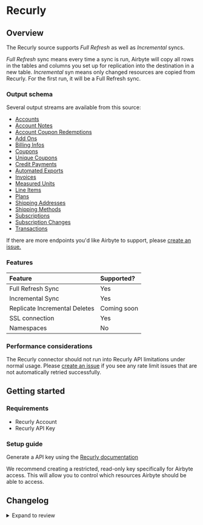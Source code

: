 # Recurly

## Overview

The Recurly source supports _Full Refresh_ as well as _Incremental_ syncs.

_Full Refresh_ sync means every time a sync is run, Airbyte will copy all rows in the tables and columns you set up for replication into the destination in a new table.
_Incremental_ syn means only changed resources are copied from Recurly. For the first run, it will be a Full Refresh sync.

### Output schema

Several output streams are available from this source:

- [Accounts](https://docs.recurly.com/docs/accounts)
- [Account Notes](https://docs.recurly.com/docs/accounts#account-notes)
- [Account Coupon Redemptions](https://docs.recurly.com/docs/coupons#redemptions)
- [Add Ons](https://docs.recurly.com/docs/plans#add-ons-1)
- [Billing Infos](https://docs.recurly.com/docs/accounts#billing-info)
- [Coupons](https://docs.recurly.com/docs/coupons)
- [Unique Coupons](https://docs.recurly.com/docs/bulk-unique-coupons)
- [Credit Payments](https://docs.recurly.com/docs/invoices)
- [Automated Exports](https://docs.recurly.com/docs/export-overview)
- [Invoices](https://docs.recurly.com/docs/invoices)
- [Measured Units](https://developers.recurly.com/api/v2021-02-25/index.html#tag/measured_unit)
- [Line Items](https://docs.recurly.com/docs/invoices#line-items)
- [Plans](https://docs.recurly.com/docs/plans)
- [Shipping Addresses](https://docs.recurly.com/docs/shipping-addresses)
- [Shipping Methods](https://docs.recurly.com/docs/shipping#shipping-methods)
- [Subscriptions](https://docs.recurly.com/docs/subscriptions)
- [Subscription Changes](https://docs.recurly.com/docs/change-subscription#subscription-changes)
- [Transactions](https://docs.recurly.com/docs/transactions)

If there are more endpoints you'd like Airbyte to support, please [create an issue.](https://github.com/airbytehq/airbyte/issues/new/choose)

### Features

| Feature                       | Supported?  |
| :---------------------------- | :---------- |
| Full Refresh Sync             | Yes         |
| Incremental Sync              | Yes         |
| Replicate Incremental Deletes | Coming soon |
| SSL connection                | Yes         |
| Namespaces                    | No          |

### Performance considerations

The Recurly connector should not run into Recurly API limitations under normal usage. Please [create an issue](https://github.com/airbytehq/airbyte/issues) if you see any rate limit issues that are not automatically retried successfully.

## Getting started

### Requirements

- Recurly Account
- Recurly API Key

### Setup guide

Generate a API key using the [Recurly documentation](https://docs.recurly.com/docs/api-keys#section-find-or-generate-your-api-key)

We recommend creating a restricted, read-only key specifically for Airbyte access. This will allow you to control which resources Airbyte should be able to access.

## Changelog

<details>
  <summary>Expand to review</summary>

| Version | Date       | Pull Request                                             | Subject                                                                              |
| :------ | :--------- | :------------------------------------------------------- | :----------------------------------------------------------------------------------- |
| 1.3.25 | 2025-07-05 | [62679](https://github.com/airbytehq/airbyte/pull/62679) | Update dependencies |
| 1.3.24 | 2025-06-28 | [61292](https://github.com/airbytehq/airbyte/pull/61292) | Update dependencies |
| 1.3.23 | 2025-06-23 | [46722](https://github.com/airbytehq/airbyte/pull/46722) | Fixes timestamp pattern for UI to match what connector expects |
| 1.3.22 | 2025-05-24 | [60470](https://github.com/airbytehq/airbyte/pull/60470) | Update dependencies |
| 1.3.21 | 2025-05-10 | [60117](https://github.com/airbytehq/airbyte/pull/60117) | Update dependencies |
| 1.3.20 | 2025-05-03 | [59488](https://github.com/airbytehq/airbyte/pull/59488) | Update dependencies |
| 1.3.19 | 2025-04-27 | [59059](https://github.com/airbytehq/airbyte/pull/59059) | Update dependencies |
| 1.3.18 | 2025-04-19 | [58512](https://github.com/airbytehq/airbyte/pull/58512) | Update dependencies |
| 1.3.17 | 2025-04-12 | [57862](https://github.com/airbytehq/airbyte/pull/57862) | Update dependencies |
| 1.3.16 | 2025-04-05 | [57342](https://github.com/airbytehq/airbyte/pull/57342) | Update dependencies |
| 1.3.15 | 2025-03-29 | [56797](https://github.com/airbytehq/airbyte/pull/56797) | Update dependencies |
| 1.3.14 | 2025-03-22 | [56238](https://github.com/airbytehq/airbyte/pull/56238) | Update dependencies |
| 1.3.13 | 2025-03-08 | [55054](https://github.com/airbytehq/airbyte/pull/55054) | Update dependencies |
| 1.3.12 | 2025-02-23 | [54550](https://github.com/airbytehq/airbyte/pull/54550) | Update dependencies |
| 1.3.11 | 2025-02-15 | [54010](https://github.com/airbytehq/airbyte/pull/54010) | Update dependencies |
| 1.3.10 | 2025-02-08 | [53507](https://github.com/airbytehq/airbyte/pull/53507) | Update dependencies |
| 1.3.9 | 2025-02-01 | [52982](https://github.com/airbytehq/airbyte/pull/52982) | Update dependencies |
| 1.3.8 | 2025-01-25 | [52493](https://github.com/airbytehq/airbyte/pull/52493) | Update dependencies |
| 1.3.7 | 2025-01-18 | [51864](https://github.com/airbytehq/airbyte/pull/51864) | Update dependencies |
| 1.3.6 | 2025-01-11 | [51351](https://github.com/airbytehq/airbyte/pull/51351) | Update dependencies |
| 1.3.5 | 2024-12-28 | [50684](https://github.com/airbytehq/airbyte/pull/50684) | Update dependencies |
| 1.3.4 | 2024-12-21 | [50289](https://github.com/airbytehq/airbyte/pull/50289) | Update dependencies |
| 1.3.3 | 2024-12-14 | [49718](https://github.com/airbytehq/airbyte/pull/49718) | Update dependencies |
| 1.3.2 | 2024-12-12 | [49333](https://github.com/airbytehq/airbyte/pull/49333) | Update dependencies |
| 1.3.1 | 2024-12-11 | [49091](https://github.com/airbytehq/airbyte/pull/49091) | Starting with this version, the Docker image is now rootless. Please note that this and future versions will not be compatible with Airbyte versions earlier than 0.64 |
| 1.3.0 | 2024-11-13 | [48474](https://github.com/airbytehq/airbyte/pull/48474) | Remove definition and schema redundancy, update to latest CDK and make compatibility with builder |
| 1.2.0 | 2024-11-04 | [47290](https://github.com/airbytehq/airbyte/pull/47290) | Migrate to manifest only format |
| 1.1.13 | 2024-11-04 | [48248](https://github.com/airbytehq/airbyte/pull/48248) | Update dependencies |
| 1.1.12 | 2024-10-28 | [47067](https://github.com/airbytehq/airbyte/pull/47067) | Update dependencies |
| 1.1.11 | 2024-10-12 | [46829](https://github.com/airbytehq/airbyte/pull/46829) | Update dependencies |
| 1.1.10 | 2024-10-05 | [46456](https://github.com/airbytehq/airbyte/pull/46456) | Update dependencies |
| 1.1.9 | 2024-09-28 | [46140](https://github.com/airbytehq/airbyte/pull/46140) | Update dependencies |
| 1.1.8 | 2024-09-21 | [45764](https://github.com/airbytehq/airbyte/pull/45764) | Update dependencies |
| 1.1.7 | 2024-09-14 | [45471](https://github.com/airbytehq/airbyte/pull/45471) | Update dependencies |
| 1.1.6 | 2024-09-07 | [45274](https://github.com/airbytehq/airbyte/pull/45274) | Update dependencies |
| 1.1.5 | 2024-08-31 | [45050](https://github.com/airbytehq/airbyte/pull/45050) | Update dependencies |
| 1.1.4 | 2024-08-24 | [44742](https://github.com/airbytehq/airbyte/pull/44742) | Update dependencies |
| 1.1.3 | 2024-08-17 | [44210](https://github.com/airbytehq/airbyte/pull/44210) | Update dependencies |
| 1.1.2 | 2024-08-10 | [43472](https://github.com/airbytehq/airbyte/pull/43472) | Update dependencies |
| 1.1.1 | 2024-08-03 | [43144](https://github.com/airbytehq/airbyte/pull/43144) | Update dependencies |
| 1.1.0 | 2024-07-24 | [40729](https://github.com/airbytehq/airbyte/pull/40729) | Migrate connector to low code |
| 1.0.12 | 2024-07-20 | [42206](https://github.com/airbytehq/airbyte/pull/42206) | Update dependencies |
| 1.0.11 | 2024-07-13 | [41836](https://github.com/airbytehq/airbyte/pull/41836) | Update dependencies |
| 1.0.10 | 2024-07-10 | [41500](https://github.com/airbytehq/airbyte/pull/41500) | Update dependencies |
| 1.0.9 | 2024-07-09 | [41174](https://github.com/airbytehq/airbyte/pull/41174) | Update dependencies |
| 1.0.8 | 2024-07-06 | [40820](https://github.com/airbytehq/airbyte/pull/40820) | Update dependencies |
| 1.0.7 | 2024-06-27 | [40215](https://github.com/airbytehq/airbyte/pull/40215) | Replaced deprecated AirbyteLogger with logging.Logger |
| 1.0.6 | 2024-06-25 | [40474](https://github.com/airbytehq/airbyte/pull/40474) | Update dependencies |
| 1.0.5 | 2024-06-22 | [40012](https://github.com/airbytehq/airbyte/pull/40012) | Update dependencies |
| 1.0.4 | 2024-06-06 | [39178](https://github.com/airbytehq/airbyte/pull/39178) | [autopull] Upgrade base image to v1.2.2 |
| 1.0.3 | 2024-04-19 | [37246](https://github.com/airbytehq/airbyte/pull/37246) | Updating to 0.80.0 CDK |
| 1.0.2 | 2024-04-12 | [37246](https://github.com/airbytehq/airbyte/pull/37246) | schema descriptions |
| 1.0.1 | 2024-03-05 | [35828](https://github.com/airbytehq/airbyte/pull/35828) | Bump version to unarchive supportLevel in Cloud productionDB |
| 1.0.0 | 2024-03-01 | [35763](https://github.com/airbytehq/airbyte/pull/35763) | Re-introduce updated connector to catalog from archival repo |
| 0.5.0 | 2024-02-22 | [34622](https://github.com/airbytehq/airbyte/pull/34622) | Republish connector using base image/Poetry, update schemas |
| 0.4.1 | 2022-06-10 | [13685](https://github.com/airbytehq/airbyte/pull/13685) | Add state_checkpoint_interval to Recurly stream |
| 0.4.0 | 2022-01-28 | [9866](https://github.com/airbytehq/airbyte/pull/9866) | Revamp Recurly Schema and add more resources |
| 0.3.2 | 2022-01-20 | [8617](https://github.com/airbytehq/airbyte/pull/8617) | Update connector fields title/description |
| 0.3.1 | 2022-01-10 | [9382](https://github.com/airbytehq/airbyte/pull/9382) | Source Recurly: avoid loading all accounts when importing account coupon redemptions |
| 0.3.0 | 2021-12-08 | [8468](https://github.com/airbytehq/airbyte/pull/8468) | Support Incremental Sync Mode |

</details>
